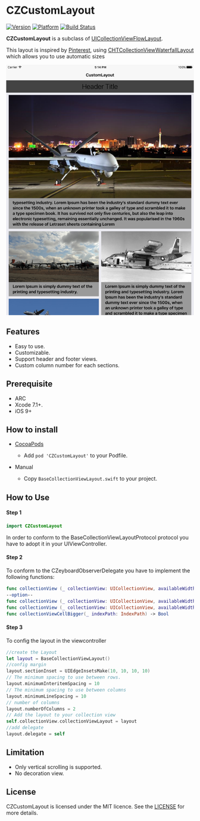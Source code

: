 CZCustomLayout
=============
[![Version](https://cocoapod-badges.herokuapp.com/v/CZCustomLayout/badge.png)](http://cocoadocs.org/docsets/CZSecurityTouchID_swift)
[![Platform](https://cocoapod-badges.herokuapp.com/p/CZCustomLayout/badge.png)](http://cocoadocs.org/docsets/CZSecurityTouchID_swift)
[![Build Status](https://travis-ci.org/edwinps/CZCustomLayout.svg?branch=develop)](https://travis-ci.org/edwinps/CZCustomLayout)

**CZCustomLayout** is a subclass of [UICollectionViewFlowLayout].

This layout is inspired by [Pinterest], using [CHTCollectionViewWaterfallLayout] which allows you to use automatic sizes

![](doc/screen.png)

Features
--------
* Easy to use.
* Customizable.
* Support header and footer views.
* Custom column number for each sections.

Prerequisite
------------
* ARC
* Xcode 7.1+.
* iOS 9+

How to install
--------------
* [CocoaPods]  
  - Add `pod 'CZCustomLayout'` to your Podfile.

* Manual  
  - Copy `BaseCollectionViewLayout.swift` to your project.

How to Use
----------

#### Step 1
```swift
import CZCustomLayout
```
In order to conform to the BaseCollectionViewLayoutProtocol protocol you have to adopt it in your UIViewController.

#### Step 2
To conform to the CZeyboardObserverDelegate you have to implement the following functions:

```swift
func collectionView (_ collectionView: UICollectionView, availableWidth: CGFloat, heightForItemAtIndexPath indexPath: IndexPath) -> CGFloat
--option--
func collectionView (_ collectionView: UICollectionView, availableWidth: CGFloat, heightForHeaderInSection section: Int) -> CGFloat
func collectionView (_ collectionView: UICollectionView, availableWidth: CGFloat, heightForFooterInSection section: Int) -> CGFloat
func collectionViewCellBigger(_ indexPath: IndexPath) -> Bool

```

#### Step 3
To config the layout in the viewcontroller

```swift
//create the Layout
let layout = BaseCollectionViewLayout()
//config margin
layout.sectionInset = UIEdgeInsetsMake(10, 10, 10, 10)
// The minimum spacing to use between rows.
layout.minimumInteritemSpacing = 10
// The minimum spacing to use between columns
layout.minimumLineSpacing = 10
// number of columns
layout.numberOfColumns = 2
// Add the layout to your collection view
self.collectionView.collectionViewLayout = layout
//add delegate
layout.delegate = self

```

Limitation
----------
* Only vertical scrolling is supported.
* No decoration view.


## License
CZCustomLayout is licensed under the MIT licence. See the [LICENSE](https://github.com/edwinps/CZCustomLayout/blob/master/LICENSE.md) for more details.

[UICollectionViewLayout]: http://developer.apple.com/library/ios/#documentation/uikit/reference/UICollectionViewLayout_class/Reference/Reference.html
[UICollectionViewFlowLayout]: https://developer.apple.com/library/ios/documentation/uikit/reference/UICollectionViewFlowLayout_class/Reference/Reference.html
[CHTCollectionViewWaterfallLayout]: https://github.com/chiahsien/CHTCollectionViewWaterfallLayout
[Pinterest]: http://pinterest.com/
[CocoaPods]: http://cocoapods.org/
[Carthage]: https://github.com/Carthage/Carthage